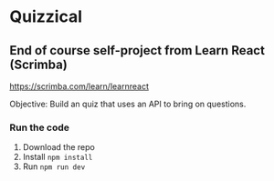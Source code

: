 # Quizzical
## End of course self-project from Learn React (Scrimba)

https://scrimba.com/learn/learnreact

Objective: Build an quiz that uses an API to bring on questions.

### Run the code
1. Download the repo
2. Install
`npm install`
3. Run
`npm run dev`
